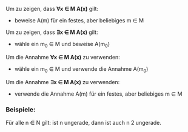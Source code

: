 Um zu zeigen, dass **∀x ∈ M A(x)** gilt:
- beweise A(m) für ein festes, aber beliebiges m ∈ M

Um zu zeigen, dass **∃x ∈ M A(x)** gilt:
- wähle ein m$_0$ ∈ M und beweise A(m$_0$)

Um die Annahme **∀x ∈ M A(x)** zu verwenden:
- wähle ein m$_0$ ∈ M und verwende die Annahme A(m$_0$)

Um die Annahme **∃x ∈ M A(x)** zu verwenden:
- verwende die Annahme A(m) für ein festes, aber beliebiges m ∈ M

### Beispiele: 
Für alle n ∈ N gilt: ist n ungerade, dann ist auch n 2 ungerade.